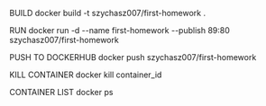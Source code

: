 BUILD 
docker build -t szychasz007/first-homework .

RUN
docker run -d --name first-homework --publish 89:80 szychasz007/first-homework

PUSH TO DOCKERHUB
docker push szychasz007/first-homework

KILL CONTAINER
docker kill container_id

CONTAINER LIST
docker ps